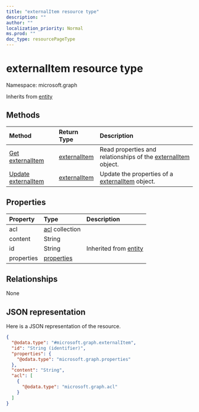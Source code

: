 ```yaml
---
title: "externalItem resource type"
description: ""
author: ""
localization_priority: Normal
ms.prod: ""
doc_type: resourcePageType
---
```


# externalItem resource type


Namespace: microsoft.graph




Inherits from [entity](../resources/entity.md)

## Methods
|Method|Return Type|Description|
|:---|:---|:---|
|[Get externalItem](../api/externalitem-get.md)|[externalItem](../resources/externalitem.md)|Read properties and relationships of the [externalItem](../resources/externalitem.md) object.|
|[Update externalItem](../api/externalitem-update.md)|[externalItem](../resources/externalitem.md)|Update the properties of a [externalItem](../resources/externalitem.md) object.|

## Properties
|Property|Type|Description|
|:---|:---|:---|
|acl|[acl](../resources/acl.md) collection||
|content|String||
|id|String| Inherited from [entity](../resources/entity.md)|
|properties|[properties](../resources/properties.md)||

## Relationships
None

## JSON representation
Here is a JSON representation of the resource.
<!-- {
  "blockType": "resource",
  "keyProperty": "id",
  "@odata.type": "microsoft.graph.externalItem",
  "baseType": "microsoft.graph.entity",
  "openType": false
}
-->
``` json
{
  "@odata.type": "#microsoft.graph.externalItem",
  "id": "String (identifier)",
  "properties": {
    "@odata.type": "microsoft.graph.properties"
  },
  "content": "String",
  "acl": [
    {
      "@odata.type": "microsoft.graph.acl"
    }
  ]
}
```


